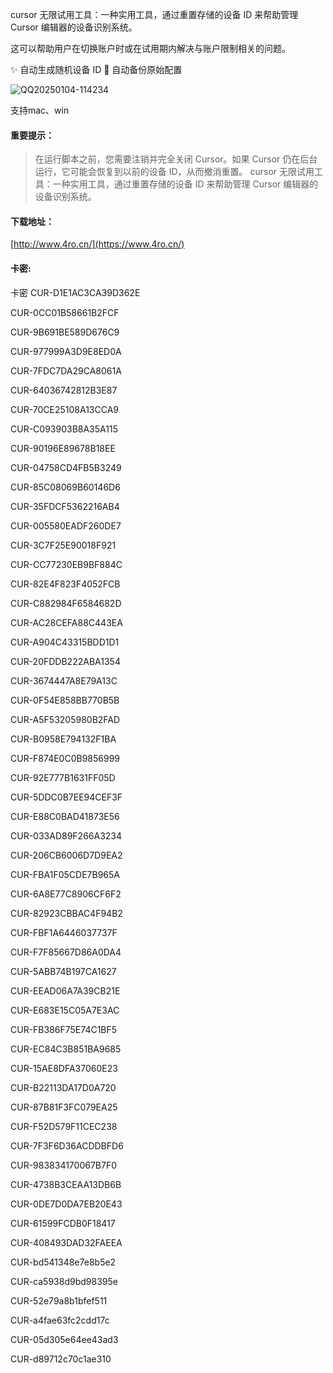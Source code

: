 cursor 无限试用工具：一种实用工具，通过重置存储的设备 ID 来帮助管理 Cursor 编辑器的设备识别系统。

这可以帮助用户在切换账户时或在试用期内解决与账户限制相关的问题。

✨ 自动生成随机设备 ID
🔄 自动备份原始配置


![QQ20250104-114234](https://github.com/user-attachments/assets/98e3f421-f87b-4956-9f75-38ff9416b129)

支持mac、win

#### 重要提示：
> 在运行脚本之前，您需要注销并完全关闭 Cursor。如果 Cursor 仍在后台运行，它可能会恢复到以前的设备 ID，从而撤消重置。
cursor 无限试用工具：一种实用工具，通过重置存储的设备 ID 来帮助管理 Cursor 编辑器的设备识别系统。


#### 下载地址：

[http://www.4ro.cn/](https://www.4ro.cn/)

#### 卡密:
卡密
CUR-D1E1AC3CA39D362E

CUR-0CC01B58661B2FCF

CUR-9B691BE589D676C9

CUR-977999A3D9E8ED0A

CUR-7FDC7DA29CA8061A

CUR-64036742812B3E87

CUR-70CE25108A13CCA9

CUR-C093903B8A35A115

CUR-90196E89678B18EE

CUR-04758CD4FB5B3249

CUR-85C08069B60146D6

CUR-35FDCF5362216AB4

CUR-005580EADF260DE7

CUR-3C7F25E90018F921

CUR-CC77230EB9BF884C

CUR-82E4F823F4052FCB

CUR-C882984F6584682D

CUR-AC28CEFA88C443EA

CUR-A904C43315BDD1D1

CUR-20FDDB222ABA1354

CUR-3674447A8E79A13C

CUR-0F54E858BB770B5B

CUR-A5F53205980B2FAD

CUR-B0958E794132F1BA

CUR-F874E0C0B9856999

CUR-92E777B1631FF05D

CUR-5DDC0B7EE94CEF3F

CUR-E88C0BAD41873E56

CUR-033AD89F266A3234

CUR-206CB6006D7D9EA2

CUR-FBA1F05CDE7B965A

CUR-6A8E77C8906CF6F2

CUR-82923CBBAC4F94B2

CUR-FBF1A6446037737F

CUR-F7F85667D86A0DA4

CUR-5ABB74B197CA1627

CUR-EEAD06A7A39CB21E

CUR-E683E15C05A7E3AC

CUR-FB386F75E74C1BF5

CUR-EC84C3B851BA9685

CUR-15AE8DFA37060E23

CUR-B22113DA17D0A720

CUR-87B81F3FC079EA25

CUR-F52D579F11CEC238

CUR-7F3F6D36ACDDBFD6

CUR-983834170067B7F0

CUR-4738B3CEAA13DB6B

CUR-0DE7D0DA7EB20E43

CUR-61599FCDB0F18417

CUR-408493DAD32FAEEA

CUR-bd541348e7e8b5e2

CUR-ca5938d9bd98395e

CUR-52e79a8b1bfef511

CUR-a4fae63fc2cdd17c

CUR-05d305e64ee43ad3

CUR-d89712c70c1ae310

